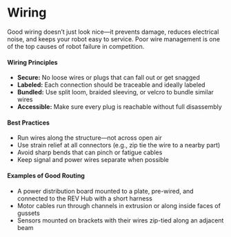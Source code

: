 # Wiring

Good wiring doesn’t just look nice—it prevents damage, reduces electrical noise, and keeps your robot easy to service. Poor wire management is one of the top causes of robot failure in competition.

#### Wiring Principles

* **Secure:** No loose wires or plugs that can fall out or get snagged
* **Labeled:** Each connection should be traceable and ideally labeled
* **Bundled:** Use split loom, braided sleeving, or velcro to bundle similar wires
* **Accessible:** Make sure every plug is reachable without full disassembly

#### Best Practices

* Run wires along the structure—not across open air
* Use strain relief at all connectors (e.g., zip tie the wire to a nearby part)
* Avoid sharp bends that can pinch or fatigue cables
* Keep signal and power wires separate when possible

#### Examples of Good Routing

* A power distribution board mounted to a plate, pre-wired, and connected to the REV Hub with a short harness
* Motor cables run through channels in extrusion or along inside faces of gussets
* Sensors mounted on brackets with their wires zip-tied along an adjacent beam
